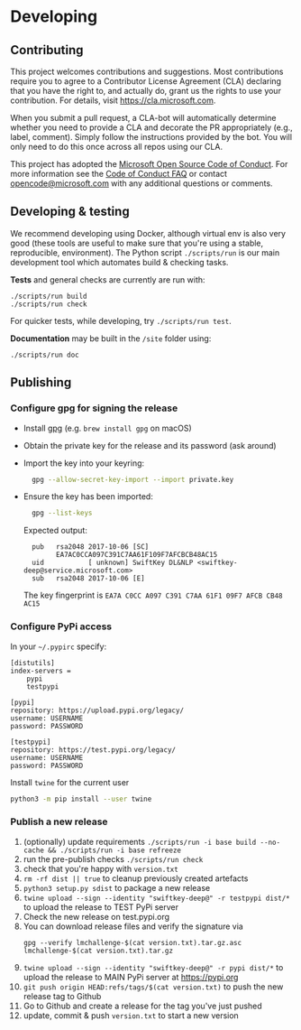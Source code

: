 # Developing

## Contributing

This project welcomes contributions and suggestions.  Most contributions require you to agree to a
Contributor License Agreement (CLA) declaring that you have the right to, and actually do, grant us
the rights to use your contribution. For details, visit https://cla.microsoft.com.

When you submit a pull request, a CLA-bot will automatically determine whether you need to provide
a CLA and decorate the PR appropriately (e.g., label, comment). Simply follow the instructions
provided by the bot. You will only need to do this once across all repos using our CLA.

This project has adopted the [Microsoft Open Source Code of Conduct](https://opensource.microsoft.com/codeofconduct/).
For more information see the [Code of Conduct FAQ](https://opensource.microsoft.com/codeofconduct/faq/) or
contact [opencode@microsoft.com](mailto:opencode@microsoft.com) with any additional questions or comments.

## Developing & testing

We recommend developing using Docker, although virtual env is also very good (these tools are useful to make sure that you're using a stable, reproducible, environment). The Python script `./scripts/run` is our main development tool which automates build & checking tasks.

**Tests** and general checks are currently are run with:

    ./scripts/run build
    ./scripts/run check

For quicker tests, while developing, try `./scripts/run test`.

**Documentation** may be built in the `/site` folder using:

    ./scripts/run doc

## Publishing

### Configure gpg for signing the release

- Install [gpg](https://gnupg.org) (e.g. `brew install gpg` on macOS)
- Obtain the private key for the release and its password (ask around)
- Import the key into your keyring:
  ```bash
    gpg --allow-secret-key-import --import private.key
  ```
- Ensure the key has been imported:
  ```bash
    gpg --list-keys
  ```
  Expected output:
  ```
    pub   rsa2048 2017-10-06 [SC]
          EA7AC0CCA097C391C7AA61F109F7AFCBCB48AC15
    uid           [ unknown] SwiftKey DL&NLP <swiftkey-deep@service.microsoft.com>
    sub   rsa2048 2017-10-06 [E]
  ```

  The key fingerprint is `EA7A C0CC A097 C391 C7AA 61F1 09F7 AFCB CB48 AC15`

### Configure PyPi access

In your `~/.pypirc` specify:

```
[distutils]
index-servers =
    pypi
    testpypi

[pypi]
repository: https://upload.pypi.org/legacy/
username: USERNAME
password: PASSWORD

[testpypi]
repository: https://test.pypi.org/legacy/
username: USERNAME
password: PASSWORD
```

Install `twine` for the current user

```bash
python3 -m pip install --user twine
```

### Publish a new release

 1. (optionally) update requirements `./scripts/run -i base build --no-cache && ./scripts/run -i base refreeze`
 2. run the pre-publish checks `./scripts/run check`
 3. check that you're happy with `version.txt`
 4. `rm -rf dist || true` to cleanup previously created artefacts
 5. `python3 setup.py sdist` to package a new release
 6. `twine upload --sign --identity "swiftkey-deep@" -r testpypi dist/*` to upload the release to TEST PyPi server
 7. Check the new release on test.pypi.org
 8. You can download release files and verify the signature via 
    ```
    gpg --verify lmchallenge-$(cat version.txt).tar.gz.asc lmchallenge-$(cat version.txt).tar.gz
    ```
 9. `twine upload --sign --identity "swiftkey-deep@" -r pypi dist/*` to upload the release to MAIN PyPi server at https://pypi.org
 9. `git push origin HEAD:refs/tags/$(cat version.txt)` to push the new release tag to Github
 10. Go to Github and create a release for the tag you've just pushed
 11. update, commit & push `version.txt` to start a new version
